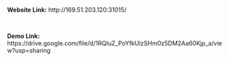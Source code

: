 <p><b>Website Link:</b> http://169.51.203.120:31015/</p>
<br>
<p><b>Demo Link:</b> https://drive.google.com/file/d/1RQIuZ_PoYfkUlzSHm0z5DM2Aa60Kjp_a/view?usp=sharing</p>
